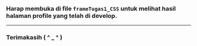 ### Harap membuka di file `frameTugas1_CSS` untuk melihat hasil halaman profile yang telah di develop.
---

### Terimakasih ( ^ _ ^ )
